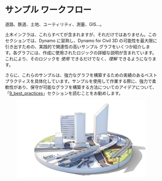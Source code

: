 # サンプル ワークフロー

道路、鉄道、土地、ユーティリティ、測量、GIS...。

土木インフラは、これらすべてが含まれますが、それだけではありません。このセクションでは、Dynamo に習熟し、Dynamo for Civil 3D の可能性を最大限に引き出すための、実践的で関連性の高いサンプル グラフをいくつか紹介します。各グラフには、作成に使用されたロジックの詳細な説明が含まれています。これにより、そのロジックを _使用_ できるだけでなく、_理解_ できるようになります。

さらに、これらのサンプルは、強力なグラフを構築するための実績のあるベスト プラクティスを具体化しています。サンプルを使用して作業する際に、強力で柔軟性があり、保守が可能なグラフを構築する方法についてのアイデアについて、「[9_best_practices](../../9\_best\_practices/ "mention")」セクションを読むことをお勧めします。

<figure><img src="../../.gitbook/assets/aec-bim-infrastructure-design-image_transparent.jpg" alt=""><figcaption></figcaption></figure>
